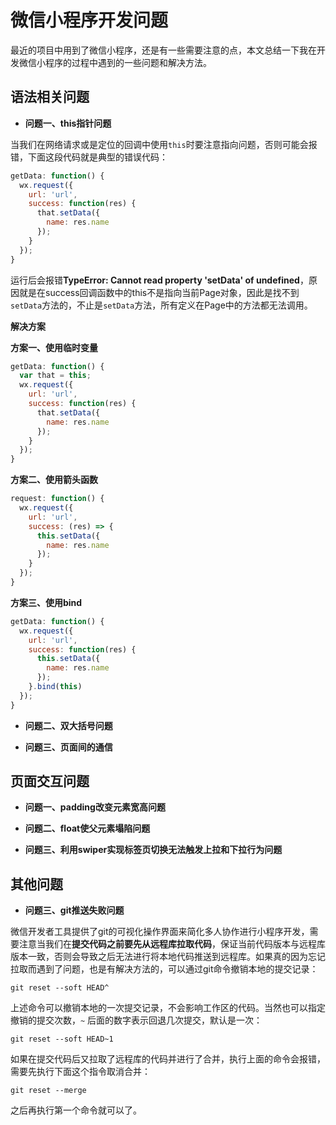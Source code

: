 # 微信小程序开发问题

最近的项目中用到了微信小程序，还是有一些需要注意的点，本文总结一下我在开发微信小程序的过程中遇到的一些问题和解决方法。

## 语法相关问题

* **问题一、this指针问题**

当我们在网络请求或是定位的回调中使用`this`时要注意指向问题，否则可能会报错，下面这段代码就是典型的错误代码：

```javascript
getData: function() {
  wx.request({
    url: 'url',
    success: function(res) {
      that.setData({
        name: res.name
      });
    }
  });
}
```

运行后会报错**TypeError: Cannot read property 'setData' of undefined**，原因就是在success回调函数中的this不是指向当前Page对象，因此是找不到`setData`方法的，不止是`setData`方法，所有定义在Page中的方法都无法调用。

**解决方案**

**方案一、使用临时变量**

```javascript
getData: function() {
  var that = this;
  wx.request({
    url: 'url',
    success: function(res) {
      that.setData({
        name: res.name
      });
    }
  });
}
```

**方案二、使用箭头函数**

```javascript
request: function() {
  wx.request({
    url: 'url',
    success: (res) => {
      this.setData({
        name: res.name
      });
    }
  });
}
```

**方案三、使用bind**

```javascript
getData: function() {
  wx.request({
    url: 'url',
    success: function(res) {
      this.setData({
        name: res.name
      });
    }.bind(this)
  });
}
```

* **问题二、双大括号问题**



* **问题三、页面间的通信**



## 页面交互问题

* **问题一、padding改变元素宽高问题**



* **问题二、float使父元素塌陷问题**



* **问题三、利用swiper实现标签页切换无法触发上拉和下拉行为问题**



## 其他问题

* **问题三、git推送失败问题**

微信开发者工具提供了git的可视化操作界面来简化多人协作进行小程序开发，需要注意当我们在**提交代码之前要先从远程库拉取代码**，保证当前代码版本与远程库版本一致，否则会导致之后无法进行将本地代码推送到远程库。如果真的因为忘记拉取而遇到了问题，也是有解决方法的，可以通过git命令撤销本地的提交记录：

```
git reset --soft HEAD^
```

上述命令可以撤销本地的一次提交记录，不会影响工作区的代码。当然也可以指定撤销的提交次数，`~` 后面的数字表示回退几次提交，默认是一次：

```
git reset --soft HEAD~1
```

如果在提交代码后又拉取了远程库的代码并进行了合并，执行上面的命令会报错，需要先执行下面这个指令取消合并：

```
git reset --merge
```

之后再执行第一个命令就可以了。